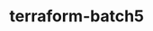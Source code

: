 # terraform-batch5

<!-- Create a tfvars file and provide credentials


region = ""
ami_id = "a"
type= ""

